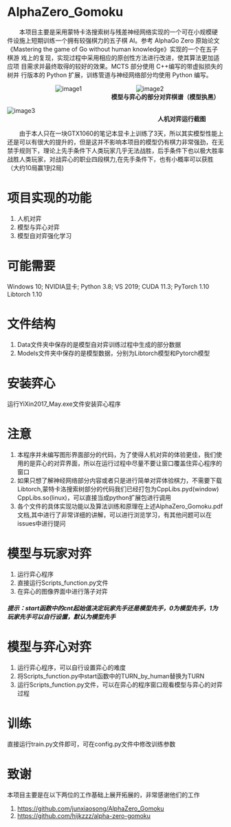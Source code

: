# AlphaZero_Gomoku
&emsp;&emsp;本项目主要是采用蒙特卡洛搜索树与残差神经网络实现的一个可在小规模硬 件设施上短期训练一个拥有较强棋力的五子棋 AI。参考 AlphaGo Zero 原始论文 《Mastering the game of Go without human knowledge》实现的一个在五子棋游 戏上的复现，实现过程中采用相应的原创性方法进行改进，使其算法更加适应项 目需求并最终取得的较好的效果。MCTS 部分使用 C++编写的带虚拟损失的树并 行版本的 Python 扩展，训练管道与神经网络部分均使用 Python 编写。


&emsp;&emsp;&emsp;&emsp;&emsp;&emsp;&emsp;&emsp;![image1](https://github.com/yfismine/AlphaZero_Gomoku/raw/main/Image/win1.png)&emsp;&emsp;&emsp;&emsp;&emsp;&emsp;&emsp;&emsp;&emsp;![image2](https://github.com/yfismine/AlphaZero_Gomoku/raw/main/Image/win2.png)  
&emsp;&emsp;&emsp;&emsp;&emsp;&emsp;&emsp;&emsp;&emsp;&emsp;&emsp;&emsp;&emsp;&emsp;&emsp;&emsp;&emsp; **模型与弈心的部分对弈棋谱（模型执黑）**  
  
  
![image3](https://github.com/yfismine/AlphaZero_Gomoku/raw/main/Image/run_screenshot.png)  
&emsp;&emsp;&emsp;&emsp;&emsp;&emsp;&emsp;&emsp;&emsp;&emsp;&emsp;&emsp;&emsp;&emsp;&emsp;&emsp;&emsp;&emsp;&emsp;&emsp;&emsp;&emsp;&emsp;&emsp;&emsp;**人机对弈运行截图**  

&emsp;&emsp;由于本人只在一块GTX1060的笔记本显卡上训练了3天，所以其实模型性能上还是可以有很大的提升的，但是这并不影响本项目的模型仍有棋力非常强劲，在无禁手规则下，理论上先手条件下人类玩家几乎无法战胜，后手条件下也以极大胜率战胜人类玩家，对战弈心的职业四段棋力,在先手条件下，也有小概率可以获胜（大约10局赢1到2局)
# 项目实现的功能
1. 人机对弈
2. 模型与弈心对弈
3. 模型自对弈强化学习

# 可能需要
Windows 10; NVIDIA显卡; Python 3.8; VS 2019; CUDA 11.3; PyTorch 1.10 Libtorch 1.10
# 文件结构
1. Data文件夹中保存的是模型自对弈训练过程中生成的部分数据
2. Models文件夹中保存的是模型数据，分别为Libtorch模型和Pytorch模型
# 安装弈心
运行YiXin2017_May.exe文件安装弈心程序

# 注意
1. 本程序并未编写图形界面部分的代码，为了使得人机对弈的体验更佳，我们使用的是弈心的对弈界面，所以在运行过程中尽量不要让窗口覆盖住弈心程序的窗口
2. 如果只想了解神经网络部分内容或者只是进行简单对弈体验棋力，不需要下载Libtorch,蒙特卡洛搜索树部分的代码我们已经打包为CppLibs.pyd(window) CppLibs.so(linux)，可以直接当成python扩展包进行调用
3. 各个文件的具体实现功能以及算法训练和原理在上述AlphaZero_Gomoku.pdf文档,其中进行了非常详细的讲解，可以进行浏览学习，有其他问题可以在issues中进行提问
# 模型与玩家对弈
1. 运行弈心程序
2. 直接运行Scripts_function.py文件
3. 在弈心的图像界面中进行落子对弈  
##### 提示：start函数中的cnt起始值决定玩家先手还是模型先手，0为模型先手，1为玩家先手可以自行设置，默认为模型先手

# 模型与弈心对弈
1. 运行弈心程序，可以自行设置弈心的难度
2. 将Scripts_function.py中start函数中的TURN_by_human替换为TURN
3. 运行Scripts_function.py文件，可以在弈心的程序窗口观看模型与弈心的对弈过程

# 训练
直接运行train.py文件即可，可在config.py文件中修改训练参数

# 致谢
本项目主要是在以下两位的工作基础上展开拓展的，非常感谢他们的工作  
1. https://github.com/junxiaosong/AlphaZero_Gomoku
2. https://github.com/hijkzzz/alpha-zero-gomoku
